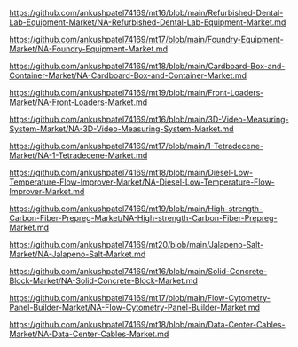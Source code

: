 <p><a href="https://github.com/ankushpatel74169/mt16/blob/main/Refurbished-Dental-Lab-Equipment-Market/NA-Refurbished-Dental-Lab-Equipment-Market.md">https://github.com/ankushpatel74169/mt16/blob/main/Refurbished-Dental-Lab-Equipment-Market/NA-Refurbished-Dental-Lab-Equipment-Market.md</a></p><p><a href="https://github.com/ankushpatel74169/mt17/blob/main/Foundry-Equipment-Market/NA-Foundry-Equipment-Market.md">https://github.com/ankushpatel74169/mt17/blob/main/Foundry-Equipment-Market/NA-Foundry-Equipment-Market.md</a></p><p><a href="https://github.com/ankushpatel74169/mt18/blob/main/Cardboard-Box-and-Container-Market/NA-Cardboard-Box-and-Container-Market.md">https://github.com/ankushpatel74169/mt18/blob/main/Cardboard-Box-and-Container-Market/NA-Cardboard-Box-and-Container-Market.md</a></p><p><a href="https://github.com/ankushpatel74169/mt19/blob/main/Front-Loaders-Market/NA-Front-Loaders-Market.md">https://github.com/ankushpatel74169/mt19/blob/main/Front-Loaders-Market/NA-Front-Loaders-Market.md</a></p><p><a href="https://github.com/ankushpatel74169/mt16/blob/main/3D-Video-Measuring-System-Market/NA-3D-Video-Measuring-System-Market.md">https://github.com/ankushpatel74169/mt16/blob/main/3D-Video-Measuring-System-Market/NA-3D-Video-Measuring-System-Market.md</a></p><p><a href="https://github.com/ankushpatel74169/mt17/blob/main/1-Tetradecene-Market/NA-1-Tetradecene-Market.md">https://github.com/ankushpatel74169/mt17/blob/main/1-Tetradecene-Market/NA-1-Tetradecene-Market.md</a></p><p><a href="https://github.com/ankushpatel74169/mt18/blob/main/Diesel-Low-Temperature-Flow-Improver-Market/NA-Diesel-Low-Temperature-Flow-Improver-Market.md">https://github.com/ankushpatel74169/mt18/blob/main/Diesel-Low-Temperature-Flow-Improver-Market/NA-Diesel-Low-Temperature-Flow-Improver-Market.md</a></p><p><a href="https://github.com/ankushpatel74169/mt19/blob/main/High-strength-Carbon-Fiber-Prepreg-Market/NA-High-strength-Carbon-Fiber-Prepreg-Market.md">https://github.com/ankushpatel74169/mt19/blob/main/High-strength-Carbon-Fiber-Prepreg-Market/NA-High-strength-Carbon-Fiber-Prepreg-Market.md</a></p><p><a href="https://github.com/ankushpatel74169/mt20/blob/main/Jalapeno-Salt-Market/NA-Jalapeno-Salt-Market.md">https://github.com/ankushpatel74169/mt20/blob/main/Jalapeno-Salt-Market/NA-Jalapeno-Salt-Market.md</a></p><p><a href="https://github.com/ankushpatel74169/mt16/blob/main/Solid-Concrete-Block-Market/NA-Solid-Concrete-Block-Market.md">https://github.com/ankushpatel74169/mt16/blob/main/Solid-Concrete-Block-Market/NA-Solid-Concrete-Block-Market.md</a></p><p><a href="https://github.com/ankushpatel74169/mt17/blob/main/Flow-Cytometry-Panel-Builder-Market/NA-Flow-Cytometry-Panel-Builder-Market.md">https://github.com/ankushpatel74169/mt17/blob/main/Flow-Cytometry-Panel-Builder-Market/NA-Flow-Cytometry-Panel-Builder-Market.md</a></p><p><a href="https://github.com/ankushpatel74169/mt18/blob/main/Data-Center-Cables-Market/NA-Data-Center-Cables-Market.md">https://github.com/ankushpatel74169/mt18/blob/main/Data-Center-Cables-Market/NA-Data-Center-Cables-Market.md</a></p>
